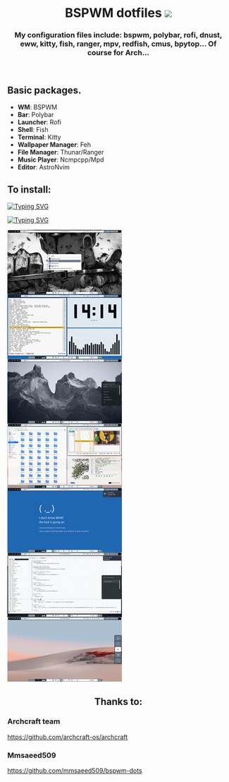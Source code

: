 <h1 align="center">BSPWM dotfiles </a>
<img src="https://github.com/blackcater/blackcater/raw/main/images/banner.gif" height="32"/></h1>
<h3 align="center">My configuration files include: bspwm, polybar, rofi, dnust, eww, kitty, fish, ranger, mpv, redfish, cmus, bpytop... Of course for Arch...</h3></br>

## Basic packages.  
+ **WM**: BSPWM
+ **Bar**: Polybar
+ **Launcher**: Rofi
+ **Shell**: Fish
+ **Terminal**: Kitty
+ **Wallpaper Manager**: Feh
+ **File Manager**: Thunar/Ranger
+ **Music Player**: Ncmpcpp/Mpd
+ **Editor**: AstroNvim

## To install:

[![Typing SVG](https://readme-typing-svg.herokuapp.com?color=%2336BCF7&lines=cd+~/Downloads/bspwm_dotfiles)](https://git.io/typing-svg)

[![Typing SVG](https://readme-typing-svg.herokuapp.com?color=%2336BCF7&lines=sudo+sh+install.sh)](https://git.io/typing-svg)

![](/screen.png)</br>

<h2 align="center">Thanks to: </h2>

### Archcraft team
https://github.com/archcraft-os/archcraft

### Mmsaeed509
https://github.com/mmsaeed509/bspwm-dots
